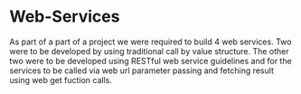 # Web-Services

As part of a part of a project we were required to build 4 web services. Two were to be developed by using traditional call by value structure. The other two were to be developed using RESTful web service guidelines and for the services to be called via web url parameter passing and fetching result using web get fuction calls. 
